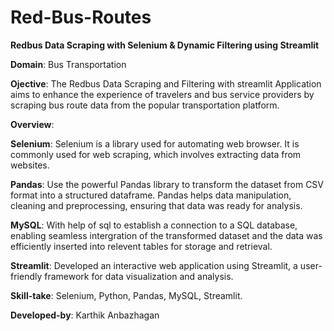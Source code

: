 # Red-Bus-Routes

**Redbus Data Scraping with Selenium & Dynamic Filtering using Streamlit**

**Domain**: Bus Transportation

**Ojective**:
The Redbus Data Scraping and Filtering with streamlit Application aims to enhance the experience of travelers and bus service providers by scraping bus route data from the popular transportation platform.

**Overview**:

**Selenium**: Selenium is a library used for automating web browser. It is commonly used for web scraping, which involves extracting data from websites.

**Pandas**: Use the powerful Pandas library to transform the dataset from CSV format into a structured dataframe. Pandas helps data manipulation, cleaning and preprocessing, ensuring that data was ready for analysis.

**MySQL**: With help of sql to establish a connection to a SQL database, enabling seamless intergration of the transformed dataset and the data was efficiently inserted into relevent tables for storage and retrieval.

**Streamlit**: Developed an interactive web application using Streamlit, a user-friendly framework for data visualization and analysis.

**Skill-take**:
Selenium, Python, Pandas, MySQL, Streamlit.

**Developed-by**: Karthik Anbazhagan
